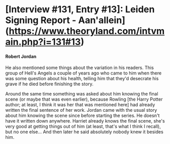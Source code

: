 # [Interview #131, Entry #13]: Leiden Signing Report - Aan'allein](https://www.theoryland.com/intvmain.php?i=131#13)

#### Robert Jordan

He also mentioned some things about the variation in his readers. This group of Hell's Angels a couple of years ago who came to him when there was some question about his health, telling him that they'd desecrate his grave if he died before finishing the story.

Around the same time something was asked about him knowing the final scene (or maybe that was even earlier), because Rowling [the Harry Potter author; at least, I think it was her that was mentioned here] had already written the final sentence of her work. Jordan came with the usual story about him knowing the scene since before starting the series. He doesn't have it written down anywhere. Harriet already knows the final scene, she's very good at getting things out of him (at least, that's what I think I recall), but no one else... And then later he said absolutely nobody knew it besides him.

